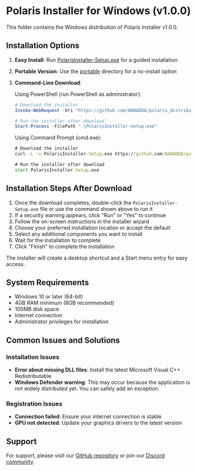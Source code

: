 # Polaris Installer for Windows (v1.0.0)

This folder contains the Windows distribution of Polaris Installer v1.0.0.

## Installation Options

1. **Easy Install**: Run [PolarisInstaller-Setup.exe](./PolarisInstaller-Setup.exe) for a guided installation
2. **Portable Version**: Use the [portable](./portable/) directory for a no-install option
3. **Command-Line Download**: 
   
   Using PowerShell (run PowerShell as administrator):
   ```powershell
   # Download the installer
   Invoke-WebRequest -Uri "https://github.com/BANADDA/polaris_distributions/raw/main/v1/windows/PolarisInstaller-Setup.exe" -OutFile "PolarisInstaller-Setup.exe"
   
   # Run the installer after download
   Start-Process -FilePath ".\PolarisInstaller-Setup.exe"
   ```
   
   Using Command Prompt (cmd.exe):
   ```cmd
   # Download the installer
   curl -L -o PolarisInstaller-Setup.exe https://github.com/BANADDA/polaris_distributions/raw/main/v1/windows/PolarisInstaller-Setup.exe
   
   # Run the installer after download
   start PolarisInstaller-Setup.exe
   ```

## Installation Steps After Download

1. Once the download completes, double-click the `PolarisInstaller-Setup.exe` file or use the command shown above to run it
2. If a security warning appears, click "Run" or "Yes" to continue
3. Follow the on-screen instructions in the installer wizard
4. Choose your preferred installation location or accept the default
5. Select any additional components you want to install
6. Wait for the installation to complete
7. Click "Finish" to complete the installation

The installer will create a desktop shortcut and a Start menu entry for easy access.

## System Requirements

- Windows 10 or later (64-bit)
- 4GB RAM minimum (8GB recommended)
- 100MB disk space
- Internet connection
- Administrator privileges for installation

## Common Issues and Solutions

### Installation Issues
- **Error about missing DLL files**: Install the latest Microsoft Visual C++ Redistributable
- **Windows Defender warning**: This may occur because the application is not widely distributed yet. You can safely add an exception.

### Registration Issues
- **Connection failed**: Ensure your internet connection is stable
- **GPU not detected**: Update your graphics drivers to the latest version

## Support

For support, please visit our [GitHub repository](https://github.com/PolarisNetwork/polaris-installer) or join our [Discord community](https://discord.gg/polarisnetwork). 